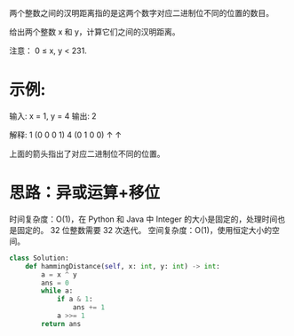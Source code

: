 两个整数之间的汉明距离指的是这两个数字对应二进制位不同的位置的数目。

给出两个整数 x 和 y，计算它们之间的汉明距离。

注意：
0 ≤ x, y < 231.

# 示例:
输入: x = 1, y = 4
输出: 2

解释:
1   (0 0 0 1)
4   (0 1 0 0)
       ↑   ↑

上面的箭头指出了对应二进制位不同的位置。

# 思路：异或运算+移位
时间复杂度：O(1)，在 Python 和 Java 中 Integer 的大小是固定的，处理时间也是固定的。 32 位整数需要 32 次迭代。
空间复杂度：O(1)，使用恒定大小的空间。


```python
class Solution:
    def hammingDistance(self, x: int, y: int) -> int:
        a = x ^ y
        ans = 0
        while a:
            if a & 1:
                ans += 1
            a >>= 1
        return ans
```